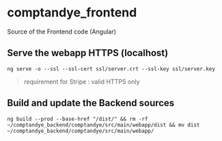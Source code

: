 # comptandye_frontend
Source of the Frontend code (Angular)

## Serve the webapp HTTPS (localhost)
`ng serve -o --ssl --ssl-cert ssl/server.crt --ssl-key ssl/server.key` 
> requirement for Stripe : valid HTTPS only

## Build and update the Backend sources
`ng build --prod --base-href "/dist/" && rm -rf ~/comptandye_backend/comptandye/src/main/webapp/dist && mv dist ~/comptandye_backend/comptandye/src/main/webapp/`
